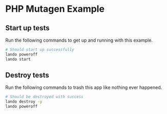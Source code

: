 PHP Mutagen Example
===========

Start up tests
--------------

Run the following commands to get up and running with this example.

```bash
# Should start up successfully
lando poweroff
lando start
```

Destroy tests
-------------

Run the following commands to trash this app like nothing ever happened.

```bash
# Should be destroyed with success
lando destroy -y
lando poweroff
```
